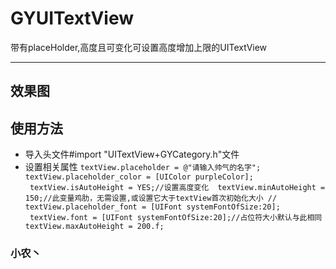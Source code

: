 # GYUITextView
带有placeHolder,高度且可变化可设置高度增加上限的UITextView

****
## 效果图

## 使用方法
* 导入头文件#import "UITextView+GYCategory.h"文件
* 设置相关属性
` textView.placeholder = @"请输入帅气的名字";
  textView.placeholder_color = [UIColor purpleColor];
  textView.isAutoHeight = YES;//设置高度变化
  textView.minAutoHeight = 150;//此变量鸡肋，无需设置,或设置它大于textView首次初始化大小
  // textView.placeholder_font = [UIFont systemFontOfSize:20];
  textView.font = [UIFont systemFontOfSize:20];//占位符大小默认与此相同
  textView.maxAutoHeight = 200.f;
`
### 小农丶
